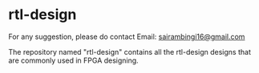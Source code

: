 # rtl-design

For any suggestion, please do contact
Email: sairambingi16@gmail.com

The repository named "rtl-design" contains all the rtl-design designs that are commonly used in FPGA designing.
